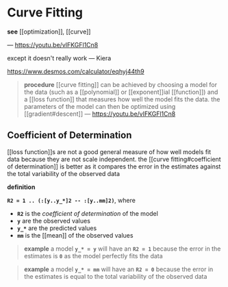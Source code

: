 # Curve Fitting

**see** [[optimization]], [[curve]]

&mdash; <https://youtu.be/vIFKGFl1Cn8>

except it doesn't really work &mdash; Kiera

<https://www.desmos.com/calculator/eqhyj44th9>

> **procedure** [[curve fitting]] can be achieved by choosing a model for the data (such as a [[polynomial]] or [[exponent]]ial [[function]]) and a [[loss function]] that measures how well the model fits the data. the parameters of the model can then be optimized using [[gradient#descent]] &mdash; <https://youtu.be/vIFKGFl1Cn8>

## Coefficient of Determination

[[loss function]]s are not a good general measure of how well models fit data because they are not scale independent. the [[curve fitting#coefficient of determination]] is better as it compares the error in the estimates against the total variability of the observed data

**definition**

**`R2 = 1 .. (:[y..y_*]2 -- :[y..mm]2)`**, where

- **`R2`** is the _coefficient of determination_ of the model
- **`y`** are the observed values
- **`y_*`** are the predicted values
- **`mm`** is the [[mean]] of the observed values

> **example** a model **`y_* = y`** will have an **`R2 = 1`** because the error in the estimates is **`0`** as the model perfectly fits the data

> **example** a model **`y_* = mm`** will have an **`R2 = 0`** because the error in the estimates is equal to the total variability of the observed data
